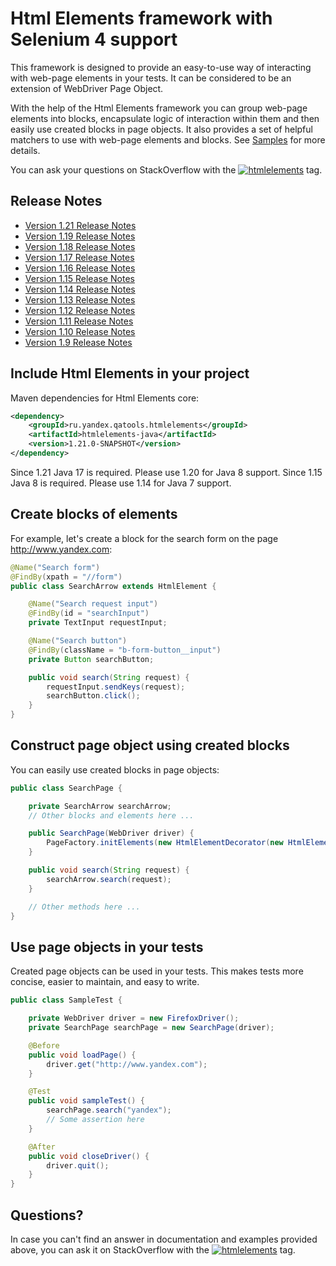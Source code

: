Html Elements framework with Selenium 4 support
=======================
This framework is designed to provide an easy-to-use way of interacting with web-page elements in your tests.
It can be considered to be an extension of WebDriver Page Object.

With the help of the Html Elements framework you can group web-page elements into blocks, encapsulate logic of interaction within them 
and then easily use created blocks in page objects. It also provides a set of helpful matchers to use with web-page elements
and blocks. See [Samples](https://github.com/yandex-qatools/htmlelements-examples) for more details.

You can ask your questions on StackOverflow with the [![htmlelements](https://img.shields.io/badge/stackoverflow-htmlelements-orange.svg?style=flat)](http://stackoverflow.com/questions/tagged/htmlelements) tag.

Release Notes
-------------

* [Version 1.21 Release Notes](https://github.com/Zlaman/htmlelements-java/releases/tag/htmlelements-1.21)
* [Version 1.19 Release Notes](https://github.com/yandex-qatools/htmlelements/releases/tag/htmlelements-1.19)
* [Version 1.18 Release Notes](https://github.com/yandex-qatools/htmlelements/releases/tag/htmlelements-1.18)
* [Version 1.17 Release Notes](https://github.com/yandex-qatools/htmlelements/releases/tag/htmlelements-1.17)
* [Version 1.16 Release Notes](https://github.com/yandex-qatools/htmlelements/releases/tag/htmlelements-1.16)
* [Version 1.15 Release Notes](https://github.com/yandex-qatools/htmlelements/releases/tag/htmlelements-1.15)
* [Version 1.14 Release Notes](https://github.com/yandex-qatools/htmlelements/releases/tag/htmlelements-1.14)
* [Version 1.13 Release Notes](https://github.com/yandex-qatools/htmlelements/releases/tag/htmlelements-1.13)
* [Version 1.12 Release Notes](https://github.com/yandex-qatools/htmlelements/releases/tag/htmlelements-1.12)
* [Version 1.11 Release Notes](https://github.com/yandex-qatools/htmlelements/blob/master/releasenotes/1.11-releasenotes.ru.md)
* [Version 1.10 Release Notes](https://github.com/yandex-qatools/htmlelements/blob/master/releasenotes/1.10-releasenotes.ru.md)
* [Version 1.9 Release Notes](https://github.com/yandex-qatools/htmlelements/blob/master/releasenotes/1.9-releasenotes.ru.md)

Include Html Elements in your project
-------------------------------------
Maven dependencies for Html Elements core:

```xml
<dependency>
    <groupId>ru.yandex.qatools.htmlelements</groupId>
    <artifactId>htmlelements-java</artifactId>
    <version>1.21.0-SNAPSHOT</version>
</dependency>
```

Since 1.21 Java 17 is required. Please use 1.20 for Java 8 support.
Since 1.15 Java 8 is required. Please use 1.14 for Java 7 support.

Create blocks of elements
-------------------------
For example, let's create a block for the search form on the page http://www.yandex.com:

```java
@Name("Search form")
@FindBy(xpath = "//form")
public class SearchArrow extends HtmlElement {

    @Name("Search request input")
    @FindBy(id = "searchInput")
    private TextInput requestInput;

    @Name("Search button")
    @FindBy(className = "b-form-button__input")
    private Button searchButton;

    public void search(String request) {
        requestInput.sendKeys(request);
        searchButton.click();
    }
}
```

Construct page object using created blocks
------------------------------------------
You can easily use created blocks in page objects:

```java
public class SearchPage {

    private SearchArrow searchArrow;
    // Other blocks and elements here ...

    public SearchPage(WebDriver driver) {
        PageFactory.initElements(new HtmlElementDecorator(new HtmlElementLocatorFactory(driver)), this);
    }

    public void search(String request) {
        searchArrow.search(request);
    }

    // Other methods here ...
}
```

Use page objects in your tests
------------------------------
Created page objects can be used in your tests. This makes tests more concise, easier to maintain, and easy to write.

```java
public class SampleTest {

    private WebDriver driver = new FirefoxDriver();
    private SearchPage searchPage = new SearchPage(driver);

    @Before
    public void loadPage() {
        driver.get("http://www.yandex.com");
    }

    @Test
    public void sampleTest() {
        searchPage.search("yandex");
        // Some assertion here
    }

    @After
    public void closeDriver() {
        driver.quit();
    }
}
```

Questions?
----------
In case you can't find an answer in documentation and examples provided above, you can ask it on StackOverflow with the 
[![htmlelements](https://img.shields.io/badge/stackoverflow-htmlelements-orange.svg?style=flat)](http://stackoverflow.com/questions/tagged/htmlelements) tag.
